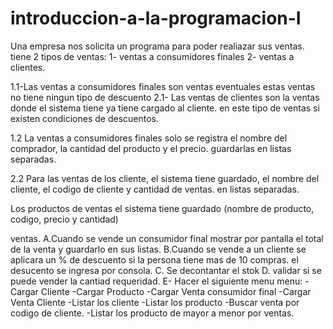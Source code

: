 # introduccion-a-la-programacion-I
Una empresa nos solicita un programa para poder realiazar sus ventas.
tiene 2 tipos de ventas:
1- ventas a consumidores finales 
2- ventas a clientes.

1.1-Las ventas a consumidores finales son ventas eventuales estas ventas no tiene ningun tipo de descuento
2.1- Las ventas de clientes son la ventas donde el sistema tiene ya tiene cargado al cliente.
en este tipo de ventas si existen condiciones de descuentos.

1.2
La ventas a consumidores finales solo se registra el nombre del comprador, la cantidad del producto y el precio.
guardarlas en listas separadas.

2.2
Para las ventas de los cliente, el sistema tiene guardado, el nombre del cliente, el codigo de cliente y cantidad de ventas.
en listas separadas.



Los productos de ventas el sistema tiene guardado (nombre de producto, codigo, precio y cantidad)


ventas.
A.Cuando se vende un consumidor final mostrar por pantalla el total de la venta y guardarlo en sus listas.
B.Cuando se vende a un cliente se aplicara un % de descuento si la persona tiene mas de 10 compras. el desucento se ingresa 
por consola.
C. Se decontantar el stok 
D. validar si se puede vender la cantiad requeridad.
E- Hacer el siguiente menu menu:
-Cargar Cliente
-Cargar Producto
-Cargar Venta consumidor final 
-Cargar Venta Cliente
-Listar los cliente
-Listar los producto 
-Buscar venta por codigo de cliente.
-Listar los producto de mayor a menor  por ventas.
